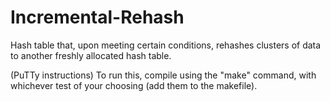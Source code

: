 # Incremental-Rehash
Hash table that, upon meeting certain conditions, rehashes clusters of data to another freshly allocated hash table.

(PuTTy instructions)
To run this, compile using the "make" command, with whichever test of your choosing (add them to the makefile).
